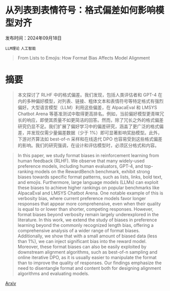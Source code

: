 # 从列表到表情符号：格式偏差如何影响模型对齐

发布时间：2024年09月18日

`LLM理论` `人工智能`

> From Lists to Emojis: How Format Bias Affects Model Alignment

# 摘要

> 本文探讨了 RLHF 中的格式偏差。我们发现，包括人类评估者和 GPT-4 在内的多种偏好模型，对列表、链接、粗体文本和表情符号等特定格式有强烈偏好。大型语言模型（LLM）利用这些偏差，在 AlpacaEval 和 LMSYS Chatbot Arena 等基准测试中取得更高排名。例如，当前偏好模型更青睐冗长的响应，即使其质量不如更简洁的回答。然而，除了冗长之外的格式偏差研究仍显不足。我们扩展了偏好学习中的偏差研究，涵盖了更广泛的格式偏差，并发现仅需少量偏差数据（少于 1%）即可显著影响奖励模型。此外，下游对齐算法如 best-of-n 采样和在线迭代 DPO 也容易受到这些格式偏差的影响。我们的研究强调，在设计和评估模型时，必须区分格式和内容。

> In this paper, we study format biases in reinforcement learning from human feedback (RLHF). We observe that many widely-used preference models, including human evaluators, GPT-4, and top-ranking models on the RewardBench benchmark, exhibit strong biases towards specific format patterns, such as lists, links, bold text, and emojis. Furthermore, large language models (LLMs) can exploit these biases to achieve higher rankings on popular benchmarks like AlpacaEval and LMSYS Chatbot Arena. One notable example of this is verbosity bias, where current preference models favor longer responses that appear more comprehensive, even when their quality is equal to or lower than shorter, competing responses. However, format biases beyond verbosity remain largely underexplored in the literature. In this work, we extend the study of biases in preference learning beyond the commonly recognized length bias, offering a comprehensive analysis of a wider range of format biases. Additionally, we show that with a small amount of biased data (less than 1%), we can inject significant bias into the reward model. Moreover, these format biases can also be easily exploited by downstream alignment algorithms, such as best-of-n sampling and online iterative DPO, as it is usually easier to manipulate the format than to improve the quality of responses. Our findings emphasize the need to disentangle format and content both for designing alignment algorithms and evaluating models.

[Arxiv](https://arxiv.org/abs/2409.11704)